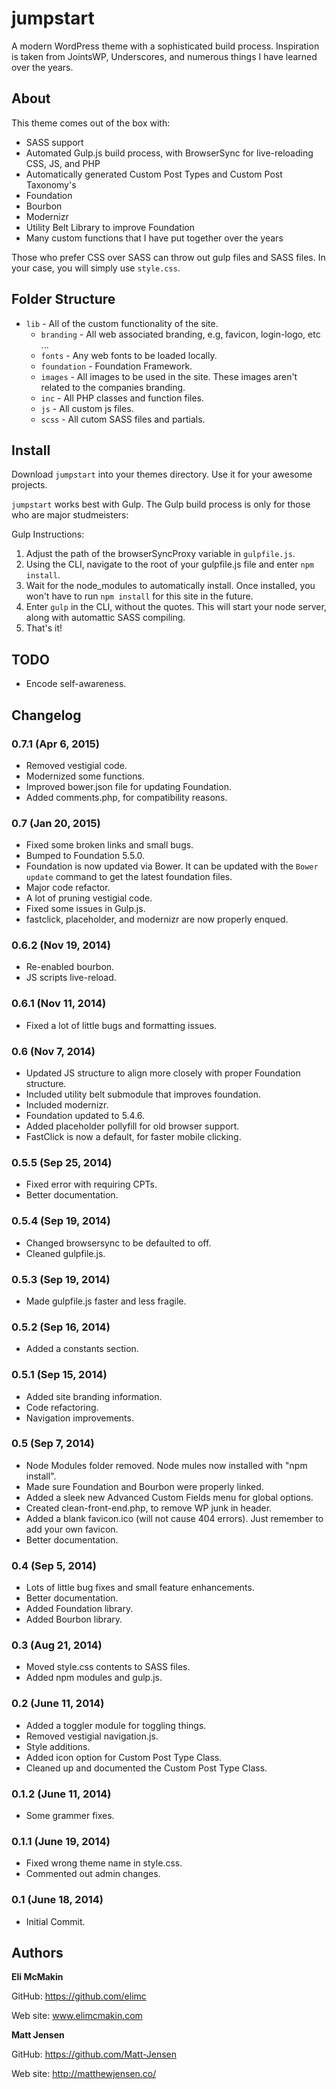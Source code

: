 **jumpstart**
===========================

A modern WordPress theme with a sophisticated build process. Inspiration is taken from JointsWP, Underscores, and numerous things I have learned over the years.

About
-----

This theme comes out of the box with:
* SASS support
* Automated Gulp.js build process, with BrowserSync for live-reloading CSS, JS, and PHP
* Automatically generated Custom Post Types and Custom Post Taxonomy's
* Foundation
* Bourbon
* Modernizr
* Utility Belt Library to improve Foundation
* Many custom functions that I have put together over the years

Those who prefer CSS over SASS can throw out gulp files and SASS files. In your case, you will simply use `style.css`.

Folder Structure
----------------

 * `lib`           -       All of the custom functionality of the site.
    * `branding`     -       All web associated branding, e.g, favicon, login-logo, etc ...
    * `fonts`        -       Any web fonts to be loaded locally.
    * `foundation`   -       Foundation Framework.
    * `images`       -       All images to be used in the site. These images aren't related to the companies branding.
    * `inc`          -       All PHP classes and function files.
    * `js`           -       All custom js files.
    * `scss`         -       All cutom SASS files and partials.

Install
-------

Download `jumpstart` into your themes directory. Use it for your awesome projects.

`jumpstart` works best with Gulp. The Gulp build process is only for those who are major studmeisters:

Gulp Instructions:

1. Adjust the path of the browserSyncProxy variable in `gulpfile.js`.
2. Using the CLI, navigate to the root of your gulpfile.js file and enter `npm install`.
3. Wait for the node_modules to automatically install. Once installed, you won't have to run `npm install` for this site in the future.
4. Enter `gulp` in the CLI, without the quotes. This will start your node server, along with automattic SASS compiling.
5. That's it!

TODO
----

* Encode self-awareness.

Changelog
---------
### 0.7.1 (Apr 6, 2015)
* Removed vestigial code.
* Modernized some functions.
* Improved bower.json file for updating Foundation.
* Added comments.php, for compatibility reasons.

### 0.7 (Jan 20, 2015)
* Fixed some broken links and small bugs.
* Bumped to Foundation 5.5.0.
* Foundation is now updated via Bower. It can be updated with the `Bower update` command to get the latest foundation files.
* Major code refactor.
* A lot of pruning vestigial code.
* Fixed some issues in Gulp.js.
* fastclick, placeholder, and modernizr are now properly enqued.

### 0.6.2 (Nov 19, 2014)
* Re-enabled bourbon.
* JS scripts live-reload.

### 0.6.1 (Nov 11, 2014)
* Fixed a lot of little bugs and formatting issues.

### 0.6 (Nov 7, 2014)
* Updated JS structure to align more closely with proper Foundation structure.
* Included utility belt submodule that improves foundation.
* Included modernizr.
* Foundation updated to 5.4.6.
* Added placeholder pollyfill for old browser support.
* FastClick is now a default, for faster mobile clicking.

### 0.5.5 (Sep 25, 2014)
* Fixed error with requiring CPTs.
* Better documentation.

### 0.5.4 (Sep 19, 2014)
* Changed browsersync to be defaulted to off.
* Cleaned gulpfile.js.

### 0.5.3 (Sep 19, 2014)
* Made gulpfile.js faster and less fragile.

### 0.5.2 (Sep 16, 2014)
* Added a constants section.

### 0.5.1 (Sep 15, 2014)
* Added site branding information.
* Code refactoring.
* Navigation improvements.

### 0.5 (Sep 7, 2014)
* Node Modules folder removed. Node mules now installed with "npm install".
* Made sure Foundation and Bourbon were properly linked.
* Added a sleek new Advanced Custom Fields menu for global options.
* Created clean-front-end.php, to remove WP junk in header.
* Added a blank favicon.ico (will not cause 404 errors). Just remember to add your own favicon.
* Better documentation.

### 0.4 (Sep 5, 2014)
* Lots of little bug fixes and small feature enhancements.
* Better documentation.
* Added Foundation library.
* Added Bourbon library.

### 0.3 (Aug 21, 2014)
* Moved style.css contents to SASS files.
* Added npm modules and gulp.js.

### 0.2 (June 11, 2014)
* Added a toggler module for toggling things.
* Removed vestigial navigation.js.
* Style additions.
* Added icon option for Custom Post Type Class.
* Cleaned up and documented the Custom Post Type Class.

### 0.1.2 (June 11, 2014)
* Some grammer fixes.

### 0.1.1 (June 19, 2014)
* Fixed wrong theme name in style.css.
* Commented out admin changes.

### 0.1 (June 18, 2014)
* Initial Commit.

Authors
-------

**Eli McMakin**

GitHub: https://github.com/elimc

Web site: www.elimcmakin.com


**Matt Jensen**

GitHub: https://github.com/Matt-Jensen

Web site: http://matthewjensen.co/